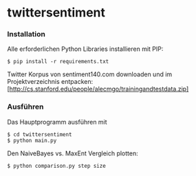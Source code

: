 twittersentiment
================

### Installation
Alle erforderlichen Python Libraries installieren mit PIP:

```
$ pip install -r requirements.txt
```

Twitter Korpus von sentiment140.com downloaden und im Projektverzeichnis entpacken:
[http://cs.stanford.edu/people/alecmgo/trainingandtestdata.zip]

### Ausführen
Das Hauptprogramm ausführen mit
```
$ cd twittersentiment
$ python main.py
```

Den NaiveBayes vs. MaxEnt Vergleich plotten:
```
$ python comparison.py step size
```
